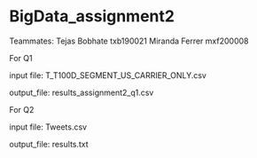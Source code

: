 # BigData_assignment2

Teammates: Tejas Bobhate txb190021
           Miranda Ferrer mxf200008


For Q1

input file: T_T100D_SEGMENT_US_CARRIER_ONLY.csv

output_file: results_assignment2_q1.csv


For Q2

input file: Tweets.csv

output_file: results.txt

